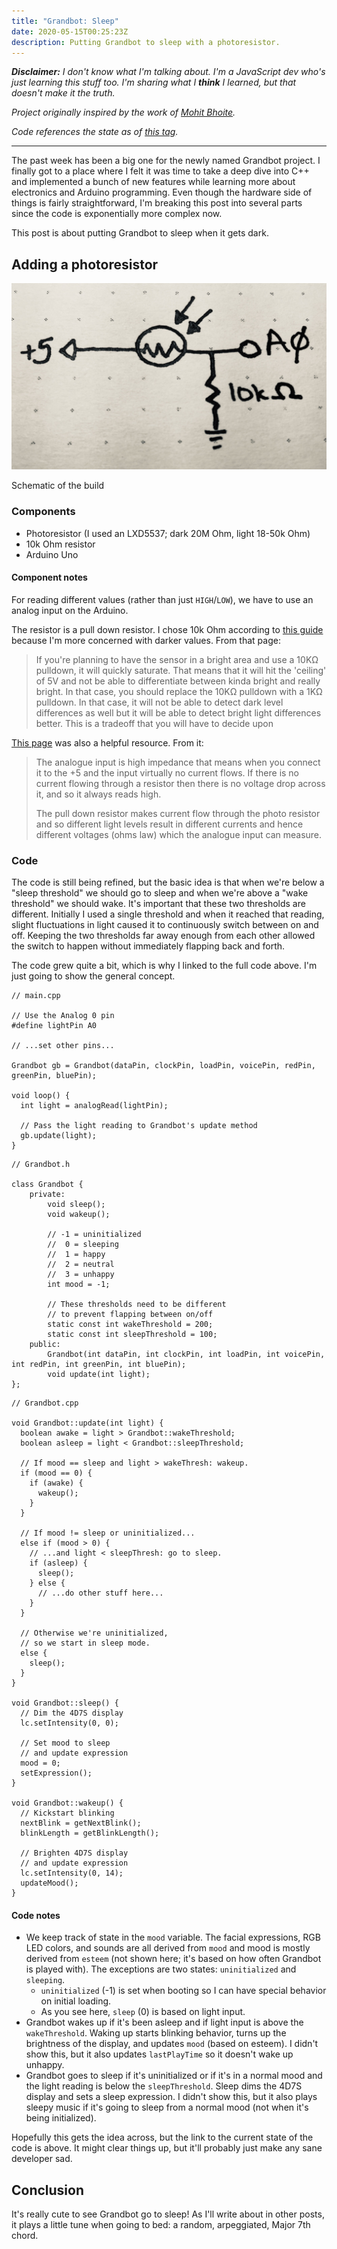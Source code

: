 ```yaml
---
title: "Grandbot: Sleep"
date: 2020-05-15T00:25:23Z
description: Putting Grandbot to sleep with a photoresistor.
---
```


_**Disclaimer:** I don't know what I'm talking about. I'm a JavaScript dev who's just learning this stuff too. I'm sharing what I **think** I learned, but that doesn't make it the truth._

_Project originally inspired by the work of [Mohit Bhoite](https://twitter.com/MohitBhoite)._

_Code references the state as of [this tag](https://github.com/handeyeco/Grandbot/tree/2020-05-15)._

---

The past week has been a big one for the newly named Grandbot project. I finally got to a place where I felt it was time to take a deep dive into C++ and implemented a bunch of new features while learning more about electronics and Arduino programming. Even though the hardware side of things is fairly straightforward, I'm breaking this post into several parts since the code is exponentially more complex now.

This post is about putting Grandbot to sleep when it gets dark.

## Adding a photoresistor

![Schematic of the build](./schematic.jpeg)
<figcaption>Schematic of the build</figcaption>

### Components

- Photoresistor (I used an LXD5537; dark 20M Ohm, light 18-50k Ohm)
- 10k Ohm resistor
- Arduino Uno

#### Component notes

For reading different values (rather than just `HIGH`/`LOW`), we have to use an analog input on the Arduino.

The resistor is a pull down resistor. I chose 10k Ohm according to [this guide](https://learn.adafruit.com/photocells/using-a-photocell) because I'm more concerned with darker values. From that page:

> If you're planning to have the sensor in a bright area and use a 10KΩ pulldown, it will quickly saturate. That means that it will hit the 'ceiling' of 5V and not be able to differentiate between kinda bright and really bright. In that case, you should replace the 10KΩ pulldown with a 1KΩ pulldown. In that case, it will not be able to detect dark level differences as well but it will be able to detect bright light differences better. This is a tradeoff that you will have to decide upon

[This page](https://forum.arduino.cc/index.php?topic=18241.0) was also a helpful resource. From it:

> The analogue input is high impedance that means when you connect it to the +5 and the input virtually no current flows. If there is no current flowing through a resistor then there is no voltage drop across it, and so it always reads high.
>
> The pull down resistor makes current flow through the photo resistor and so different light levels result in different currents and hence different voltages (ohms law) which the analogue input can measure.

### Code

The code is still being refined, but the basic idea is that when we're below a "sleep threshold" we should go to sleep and when we're above a "wake threshold" we should wake. It's important that these two thresholds are different. Initially I used a single threshold and when it reached that reading, slight fluctuations in light caused it to continuously switch between on and off. Keeping the two thresholds far away enough from each other allowed the switch to happen without immediately flapping back and forth.

The code grew quite a bit, which is why I linked to the full code above. I'm just going to show the general concept.

``` Arduino
// main.cpp

// Use the Analog 0 pin
#define lightPin A0

// ...set other pins...

Grandbot gb = Grandbot(dataPin, clockPin, loadPin, voicePin, redPin, greenPin, bluePin);

void loop() {
  int light = analogRead(lightPin);

  // Pass the light reading to Grandbot's update method
  gb.update(light);
}
```

``` Arduino
// Grandbot.h

class Grandbot {
    private:
        void sleep();
        void wakeup();

        // -1 = uninitialized
        //  0 = sleeping
        //  1 = happy
        //  2 = neutral
        //  3 = unhappy
        int mood = -1;

        // These thresholds need to be different
        // to prevent flapping between on/off
        static const int wakeThreshold = 200;
        static const int sleepThreshold = 100;
    public:
        Grandbot(int dataPin, int clockPin, int loadPin, int voicePin, int redPin, int greenPin, int bluePin);
        void update(int light);
};
```

``` Arduino
// Grandbot.cpp

void Grandbot::update(int light) {
  boolean awake = light > Grandbot::wakeThreshold;
  boolean asleep = light < Grandbot::sleepThreshold;

  // If mood == sleep and light > wakeThresh: wakeup.
  if (mood == 0) {
    if (awake) {
      wakeup();
    }
  }
  
  // If mood != sleep or uninitialized...
  else if (mood > 0) {
    // ...and light < sleepThresh: go to sleep.
    if (asleep) {
      sleep();
    } else {
      // ...do other stuff here...
    }
  }
  
  // Otherwise we're uninitialized,
  // so we start in sleep mode.
  else {
    sleep();
  }
}

void Grandbot::sleep() {
  // Dim the 4D7S display
  lc.setIntensity(0, 0);

  // Set mood to sleep
  // and update expression
  mood = 0;
  setExpression();
}

void Grandbot::wakeup() {
  // Kickstart blinking
  nextBlink = getNextBlink();
  blinkLength = getBlinkLength();

  // Brighten 4D7S display
  // and update expression
  lc.setIntensity(0, 14);
  updateMood();
}
```

#### Code notes

- We keep track of state in the `mood` variable. The facial expressions, RGB LED colors, and sounds are all derived from `mood` and mood is mostly derived from `esteem` (not shown here; it's based on how often Grandbot is played with). The exceptions are two states: `uninitialized` and `sleeping`.
  - `uninitialized` (-1) is set when booting so I can have special behavior on initial loading.
  - As you see here, `sleep` (0) is based on light input.
- Grandbot wakes up if it's been asleep and if light input is above the `wakeThreshold`. Waking up starts blinking behavior, turns up the brightness of the display, and updates `mood` (based on esteem). I didn't show this, but it also updates `lastPlayTime` so it doesn't wake up unhappy.
- Grandbot goes to sleep if it's uninitialized or if it's in a normal mood and the light reading is below the `sleepThreshold`. Sleep dims the 4D7S display and sets a sleep expression. I didn't show this, but it also plays sleepy music if it's going to sleep from a normal mood (not when it's being initialized).

Hopefully this gets the idea across, but the link to the current state of the code is above. It might clear things up, but it'll probably just make any sane developer sad.

## Conclusion

It's really cute to see Grandbot go to sleep! As I'll write about in other posts, it plays a little tune when going to bed: a random, arpeggiated, Major 7th chord.